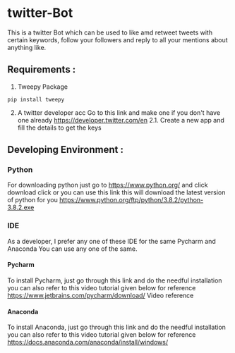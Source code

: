 # twitter-Bot
This is a twitter Bot which can be used to like amd retweet tweets with certain keywords, follow your followers and reply to all your mentions about anything like.

## Requirements :
1. Tweepy Package
```
pip install tweepy
```
2. A twitter developer acc Go to this link and make one if you don't have one already https://developer.twitter.com/en
   2.1. Create a new app and fill the details to get the keys

## Developing Environment :

### Python
For downloading python just go to https://www.python.org/ and click download click or you can use this link this will download the latest version of python for you https://www.python.org/ftp/python/3.8.2/python-3.8.2.exe

### IDE
As a developer, I prefer any one of these IDE for the same Pycharm and Anaconda You can use any one of the same.

#### Pycharm 
To install Pycharm, just go through this link and do the needful installation you can also refer to this video tutorial given below for reference
https://www.jetbrains.com/pycharm/download/ Video reference

#### Anaconda
To install Anaconda, just go through this link and do the needful installation you can also refer to this video tutorial given below for reference https://docs.anaconda.com/anaconda/install/windows/

